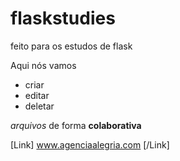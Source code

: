 # flaskstudies
feito para os estudos de flask

Aqui nós vamos

- criar
- editar
- deletar

_arquivos_ de forma **colaborativa**

[Link] www.agenciaalegria.com [/Link]